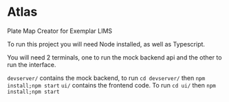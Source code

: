 # Atlas

Plate Map Creator for Exemplar LIMS

To run this project you will need Node installed, as well as Typescript. 

You will need 2 terminals, one to run the mock backend api and the other to run the interface.

`devserver/` contains the mock backend, to run `cd devserver/` then `npm install;npm start`
`ui/` contains the frontend code. To run `cd ui/` then `npm install;npm start`
